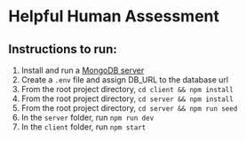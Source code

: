 # Helpful Human Assessment

## Instructions to run:

1. Install and run a [MongoDB server](https://www.mongodb.com/docs/guides/server/install/)
2. Create a `.env` file and assign DB_URL to the database url
3. From the root project directory, `cd client && npm install`
4. From the root project directory, `cd server && npm install`
5. From the root project directory, `cd server && npm run seed`
6. In the `server` folder, run `npm run dev`
7. In the `client` folder, run `npm start`

